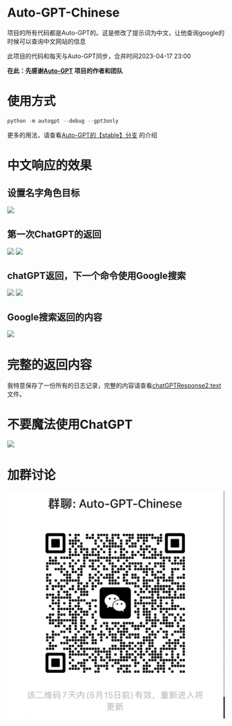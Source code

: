 # Auto-GPT-Chinese
项目的所有代码都是Auto-GPT的。这是修改了提示词为中文，让他查询google的时候可以查询中文网站的信息

此项目的代码和每天与Auto-GPT同步，合并时间2023-04-17 23:00

**在此：先感谢[Auto-GPT](https://github.com/Significant-Gravitas/Auto-GPT) 项目的作者和团队**

# 使用方式
```python
python -m autogpt --debug --gpt3only
```
更多的用法，请查看[Auto-GPT的【stable】分支](https://github.com/Significant-Gravitas/Auto-GPT/tree/stable) 的介绍

# 中文响应的效果
## 设置名字角色目标
![](images/1.png)
## 第一次ChatGPT的返回
![](images/2.png)
![](images/3.png)
## chatGPT返回，下一个命令使用Google搜索
![](images/4.png)
![](images/5.png)
## Google搜索返回的内容
![](images/6.png)

# 完整的返回内容
我特意保存了一份所有的日志记录，完整的内容请查看[chatGPTResponse2.text](chatGPTResponse2.text)文件。


# 不要魔法使用ChatGPT 
![](images/mp.jpeg)

# 加群讨论

![](images/img.png)
